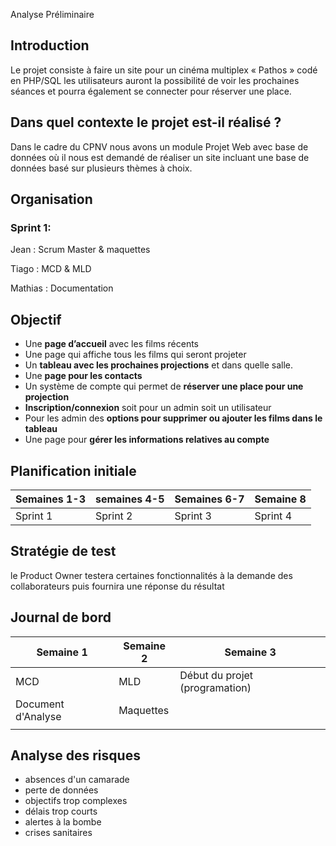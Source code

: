 Analyse Préliminaire

Introduction
-----
Le projet consiste à faire un site pour un cinéma multiplex « Pathos » codé en PHP/SQL les utilisateurs auront la possibilité de voir les prochaines séances et pourra également se connecter pour réserver une place.

## Dans quel contexte le projet est-il réalisé ?

Dans le cadre du CPNV nous avons un module Projet Web avec base de données où il nous est demandé de réaliser un site incluant une base de données basé sur plusieurs thèmes à choix.

## Organisation

### Sprint 1:

Jean : Scrum Master & maquettes

Tiago : MCD & MLD

Mathias : Documentation

Objectif
------

-	Une **page d’accueil** avec les films récents
-	Une page qui affiche tous les films qui seront projeter 
-	Un **tableau avec les prochaines projections** et dans quelle salle.
-	Une **page pour les contacts** 
-	Un système de compte qui permet de **réserver une place pour une projection** 
-	**Inscription/connexion** soit pour un admin soit un utilisateur
-	Pour les admin des **options pour supprimer ou ajouter les films dans le tableau**
-	Une page pour **gérer les informations relatives au compte**

## Planification initiale

| Semaines 1-3 | semaines 4-5 | Semaines 6-7 | Semaine 8 |
| ------------ | ------------ | ------------ | --------- |
| Sprint 1     | Sprint 2     | Sprint 3     | Sprint 4  |



Stratégie de test
----

le Product Owner testera certaines fonctionnalités à la demande des collaborateurs puis fournira une réponse du résultat

## Journal de bord

|  Semaine 1  | Semaine 2      |  Semaine 3    |
| ----        | ---- | ---- |
|  MCD    | MLD     |  Début du projet (programation)     |
|  Document d'Analyse    | Maquettes     |      |
|      |      |      |



Analyse des risques
------

- absences d'un camarade
- perte de données
- objectifs trop complexes
- délais trop courts
- alertes à la bombe
- crises sanitaires

